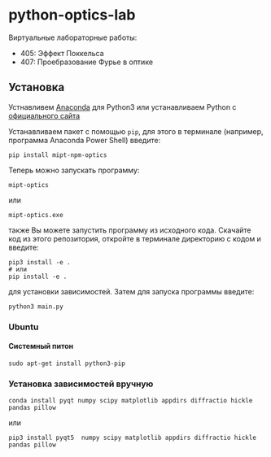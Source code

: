 # python-optics-lab
Виртуальные лабораторные работы:

* 405: Эффект Поккельса
* 407: Проебразование Фурье в оптике 

## Установка

Устнавливем [Anaconda](https://www.anaconda.com/) для Python3 
или устанавливаем Python с [официального сайта](https://www.python.org/)

Устанавливаем пакет с помощью `pip`, для этого в терминале (например, программа Anaconda Power Shell) введите:
```
pip install mipt-npm-optics
```
Теперь можно запускать программу:
```
mipt-optics
```
или
```
mipt-optics.exe
```

также Вы можете запустить программу из исходного кода. Скачайте код из этого репозитория, откройте в терминале директорию с кодом и введите:
```
pip3 install -e .
# или
pip install -e .
```
для установки зависимостей. Затем для запуска программы введите:
```
python3 main.py 
```

### Ubuntu

#### Системный питон

```
sudo apt-get install python3-pip
```

### Установка зависимостей вручную
```
conda install pyqt numpy scipy matplotlib appdirs diffractio hickle pandas pillow
```
или
```
pip3 install pyqt5  numpy scipy matplotlib appdirs diffractio hickle pandas pillow
```
